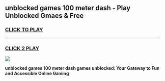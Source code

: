 
## unblocked games 100 meter dash - Play Unblocked Gmaes & Free
<h3>
<a href="https://news.freeplayer.one?title=unblocked_games_100_meter_dash&ref=23F">CLICK TO PLAY</a></h3>
<hr>

<h3>
<a href="https://news.freeplayer.one?title=unblocked_games_100_meter_dash&ref=23F">CLICK 2 PLAY</a>
  
</h3>

<a href="https://news.freeplayer.one?title=unblocked_games_100_meter_dash&ref=23F/"><img src="https://clearcache.store/games.png"></a>


**unblocked games 100 meter dash games unblocked: Your Gateway to Fun and Accessible Online Gaming**
